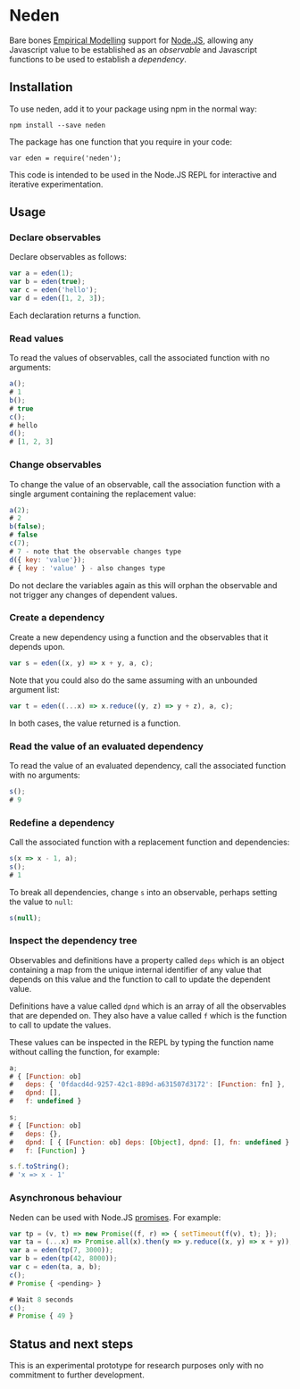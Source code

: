 # Neden

Bare bones [Empirical Modelling](https://en.wikipedia.org/wiki/Empirical_modelling) support for [Node.JS](https://nodejs.org/en/), allowing any Javascript value to be established as an _observable_ and Javascript functions to be used to establish a _dependency_.

## Installation

To use neden, add it to your package using npm in the normal way:

    npm install --save neden

The package has one function that you require in your code:

    var eden = require('neden');

This code is intended to be used in the Node.JS REPL for interactive and iterative experimentation.

## Usage

### Declare observables

Declare observables as follows:

```javascript
var a = eden(1);
var b = eden(true);
var c = eden('hello');
var d = eden([1, 2, 3]);
```

Each declaration returns a function.

### Read values

To read the values of observables, call the associated function with no arguments:

```javascript
a();
# 1
b();
# true
c();
# hello
d();
# [1, 2, 3]
```

### Change observables

To change the value of an observable, call the association function with a
single argument containing the replacement value:

```javascript
a(2);
# 2
b(false);
# false
c(7);
# 7 - note that the observable changes type
d({ key: 'value'});
# { key : 'value' } - also changes type
```

Do not declare the variables again as this will orphan the observable and not trigger any changes of dependent values.

### Create a dependency

Create a new dependency using a function and the observables that it depends upon.

```javascript
var s = eden((x, y) => x + y, a, c);
```

Note that you could also do the same assuming with an unbounded argument list:

```javascript
var t = eden((...x) => x.reduce((y, z) => y + z), a, c);
```

In both cases, the value returned is a function.

### Read the value of an evaluated dependency

To read the value of an evaluated dependency, call the associated function with no arguments:

```javascript
s();
# 9
```

### Redefine a dependency

Call the associated function with a replacement function and dependencies:

```javascript
s(x => x - 1, a);
s();
# 1
```

To break all dependencies, change `s` into an observable, perhaps setting the value to `null`:

```javascript
s(null);
```

### Inspect the dependency tree

Observables and definitions have a property called `deps` which is an object containing a map from the unique internal identifier of any value that depends on this value and the function to call to update the dependent value.

Definitions have a value called `dpnd` which is an array of all the observables that are depended on. They also have a value called `f` which is the function to call to update the values.

These values can be inspected in the REPL by typing the function name without calling the function, for example:

```javascript
a;
# { [Function: ob]
#   deps: { '0fdacd4d-9257-42c1-889d-a631507d3172': [Function: fn] },
#   dpnd: [],
#   f: undefined }

s;
# { [Function: ob]
#   deps: {},
#   dpnd: [ { [Function: ob] deps: [Object], dpnd: [], fn: undefined } ],
#   f: [Function] }

s.f.toString();
# 'x => x - 1'
```

### Asynchronous behaviour

Neden can be used with Node.JS [promises](https://developer.mozilla.org/en/docs/Web/JavaScript/Reference/Global_Objects/Promise). For example:

```javascript
var tp = (v, t) => new Promise((f, r) => { setTimeout(f(v), t); });
var ta = (...x) => Promise.all(x).then(y => y.reduce((x, y) => x + y));
var a = eden(tp(7, 3000));
var b = eden(tp(42, 8000));
var c = eden(ta, a, b);
c();
# Promise { <pending> }

# Wait 8 seconds
c();
# Promise { 49 }
```

## Status and next steps

This is an experimental prototype for research purposes only with no commitment to further development.
